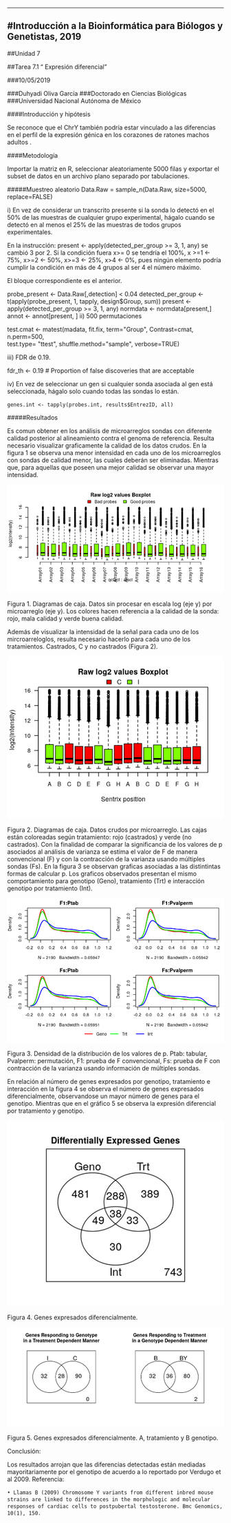 - - -
#Introducción a la Bioinformática para Biólogos y Genetistas, 2019
-------------------

##Unidad 7 

##Tarea 7.1 “ Expresión diferencial”

###10/05/2019

###Duhyadi Oliva García 
###Doctorado en Ciencias Biológicas 
###Universidad Nacional Autónoma de México 

####Introducción y hipótesis 

Se reconoce que el  ChrY también podría estar vinculado a las diferencias en el perfil de la expresión génica en los corazones de ratones machos adultos . 

####Metodología  

Importar la matriz en R, seleccionar aleatoriamente 5000 filas y exportar el subset de datos en un archivo plano separado por tabulaciones.

#####Muestreo aleatorio
Data.Raw = sample_n(Data.Raw, size=5000, replace=FALSE)

i) En vez de considerar un transcrito presente si la sonda lo detectó en el 50% de las muestras 	de cualquier grupo experimental, hágalo cuando se detectó en al menos el 25% de las muestras 	de todos grupos experimentales.
		
En la instrucción:
present  <- apply(detected_per_group >= 3, 1, any)
se cambió 3 por 2. Si la condición fuera x>= 0 se tendría el 100%, x >=1 ← 75%, x>=2 		← 50%, x>=3 ← 25%, x>4 ← 0%, pues ningún elemento podría cumplir la condición 		en más de 4 grupos al ser 4 el número máximo. 

El bloque correspondiente es el anterior. 

probe_present      <- Data.Raw[,detection] < 0.04
detected_per_group <- t(apply(probe_present, 1, tapply, design$Group, sum))
present  <- apply(detected_per_group >= 3, 1, any)
normdata <- normdata[present,]
annot    <- annot[present, ]
ii) 500 permutaciones 
		
test.cmat <- matest(madata, fit.fix, term="Group", Contrast=cmat, n.perm=500, 		
test.type= "ttest", shuffle.method="sample", verbose=TRUE)

iii) FDR de 0.19.
	
fdr_th     <- 0.19 # Proportion of false discoveries that are acceptable

iv) En vez de seleccionar un gen si cualquier sonda asociada al gen está seleccionada, hágalo 	solo cuando todas las sondas lo están.
 
	genes.int <- tapply(probes.int, results$EntrezID, all)

#####Resultados 

Es comun obtener en los análisis de microarreglos sondas con diferente calidad posterior al alineamiento contra el genoma de referencia. Resulta necesario visualizar graficamente la calidad de los datos crudos. En la figura 1 se observa una menor intensidad en cada uno de los microarreglos con sondas de calidad menor, las cuales deberán ser eliminadas. Mientras que, para aquellas que poseen una mejor calidad se observar una mayor intensidad. 









!["Figura 1"](https://github.com/Duhyadi/Tareas_BioinfRepro2019_DOG/blob/master/boxplot_raw_probe_qc.png)







Figura 1. Diagramas de caja. Datos sin procesar en escala log (eje y) por microarreglo (eje y). Los colores hacen referencia a la calidad de la sonda: rojo, mala calidad y verde buena calidad.  

Además de visualizar la intensidad de la señal para cada uno de los mircroarreloglos, resulta necesario hacerlo para cada uno de los tratamientos. Castrados, C y no castrados (Figura 2). 



!["Figura 2"](https://github.com/Duhyadi/Tareas_BioinfRepro2019_DOG/blob/master/boxplot_raw_treatment.png )







 Figura 2. Diagramas de caja. Datos crudos por microarreglo. Las cajas están coloreadas según tratamiento: rojo (castrados) y verde (no castrados). 
Con la finalidad de comparar la significancia de los valores de p asociados al análisis de varianza se estima el valor de F de manera convencional (F) y con la contracción de la varianza usando múltiples sondas (Fs). En la figura 3 se observan graficas asociadas a las distintintas formas de calcular p. Los graficos observados presentan el mismo comportamiento para genotipo (Geno), tratamiento (Trt) e interacción genotipo por tratamiento (Int). 



!["Figura 3"](https://github.com/Duhyadi/Tareas_BioinfRepro2019_DOG/blob/master/P-values%20Hist.png )










Figura 3. Densidad de la distribución de los valores de p. Ptab: tabular, Pvalperm: permutación, F1: prueba de F convencional, Fs: prueba de F con contracción de la varianza usando información de múltiples sondas. 

En relación al número de genes expresados por genotipo,  tratamiento e interacción en la figura 4 se observa el número de genes expresados diferencialmente, observandose un mayor número de genes para el genotipo. Mientras que en el gráfico 5 se observa la expresión diferencial por tratamiento y genotipo. 




![Figura 4](https://github.com/Duhyadi/Tareas_BioinfRepro2019_DOG/blob/master/vennDiagram_DiffExprs.png)








Figura 4. Genes expresados diferencialmente. 




![Figura 5 ](https://github.com/Duhyadi/Tareas_BioinfRepro2019_DOG/blob/master/vennDiagram_Int.png)








Figura 5. Genes expresados diferencialmente. A, tratamiento y B genotipo. 

Conclusión: 

Los resultados arrojan que las diferencias detectadas están mediadas mayoritariamente por el genotipo de acuerdo a lo reportado por Verdugo et al 2009. 
Referencia: 

    • Llamas B (2009) Chromosome Y variants from different inbred mouse strains are linked to differences in the morphologic and molecular responses of cardiac cells to postpubertal testosterone. Bmc Genomics, 10(1), 150.



